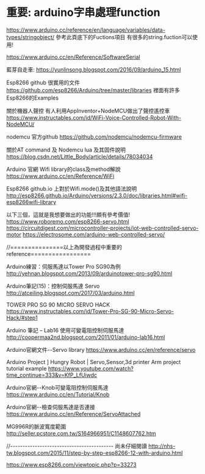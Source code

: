 # 重要: arduino字串處理function
https://www.arduino.cc/reference/en/language/variables/data-types/stringobject/
參考此頁底下的Fuctions項目
有很多的string.fuction可以使用!

https://www.arduino.cc/en/Reference/SoftwareSerial

藍芽自走車:
https://yunlinsong.blogspot.com/2016/09/arduino_15.html

Esp8266 github 很實用的文件
https://github.com/esp8266/Arduino/tree/master/libraries
裡面有許多Esp8266的Examples

關於機器人聲控
有人利用AppInventor+NodeMCU做出了聲控遙控車
https://www.instructables.com/id/WiFi-Voice-Controlled-Robot-With-NodeMCU/

nodemcu 官方github
https://github.com/nodemcu/nodemcu-firmware

關於AT command 及 Nodemcu lua 及其固件說明
https://blog.csdn.net/Little_Body/article/details/78034034

Arduino 官網 Wifi library的class及method解說
https://www.arduino.cc/en/Reference/WiFi

Esp8266 github.io 上對於Wifi.mode()及其他語法說明
http://esp8266.github.io/Arduino/versions/2.3.0/doc/libraries.html#wifi-esp8266wifi-library

以下三個，這就是我想要做出的功能!!!頗有參考價值!
https://www.roboremo.com/esp8266-servo.html
https://circuitdigest.com/microcontroller-projects/iot-web-controlled-servo-motor
https://electrosome.com/arduino-web-controlled-servo/

//===============以上為開發過程中重要的reference=================

Arduino練習：伺服馬達以Tower Pro SG90為例
http://yehnan.blogspot.com/2013/09/arduinotower-pro-sg90.html

Arduino筆記(15)：控制伺服馬達 Servo
http://atceiling.blogspot.com/2017/03/arduino.html

TOWER PRO SG 90 MICRO SERVO HACK
https://www.instructables.com/id/Tower-Pro-SG-90-Micro-Servo-Hack/#step1

Arduino 筆記 – Lab16 使用可變電阻控制伺服馬達
http://coopermaa2nd.blogspot.com/2011/01/arduino-lab16.html

Arduino官網文件--Servo library
https://www.arduino.cc/en/reference/servo

Arduino Project ] Hungry Robot | Servo,Sensor,3d printer Arm project tutorial example
https://www.youtube.com/watch?time_continue=333&v=KfP_LfUiwdc

Arduino官網--Knob可變電阻控制伺服馬達
https://www.arduino.cc/en/Tutorial/Knob

Arduino官網--檢查伺服馬達是否連接
https://www.arduino.cc/en/Reference/ServoAttached

MG996R的脈波寬度範圍
http://seller.pcstore.com.tw/S164966951/C1148607762.htm

//------------------------------------------
尚未仔細閱讀
http://nhs-tw.blogspot.com/2015/11/step-by-step-esp8266-12-with-arduino.html

https://www.esp8266.com/viewtopic.php?p=33273